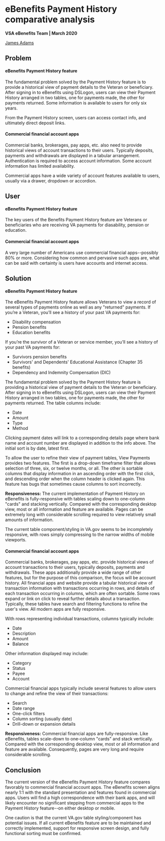 # eBenefits Payment History comparative analysis
**VSA eBenefits Team | March 2020**

[James Adams](jadams@governmentcio.com)

## Problem
#### eBenefits Payment History feature
The fundamental problem solved by the Payment History feature is to provide a historical view of payment details to the Veteran or beneficiary. After signing in to eBenefits using DSLogon, users can view their Payment History arranged in two tables, one for payments made, the other for payments returned. Some information is available to users for only six years.

From the Payment History screen, users can access contact info, and ultimately direct deposit links.

#### Commercial financial account apps
Commercial banks, brokerages, pay apps, etc. also need to provide historical views of account transactions to their users. Typically deposits, payments and withdrawals are displayed in a tabular arrangement. Authentication is required to access account information. Some account information has limited availability. 

Commercial apps have a wide variety of account features available to users, usually via a drawer, dropdown or accordion.

## User
#### eBenefits Payment History feature
The key users of the Benefits Payment History feature are Veterans or beneficiaries who are receiving VA payments for diasability, pension or education.

#### Commercial financial account apps
A very large number of Americans use commercial financial apps--possibly 80% or more. Considering how common and pervasive such apps are, what can be said with certainty is users have accounts and internet access. 

## Solution
#### eBenefits Payment History feature
The eBenefits Payment History feature allows Veterans to view a record of several types of payments online as well as any "returned" payments. If you’re a Veteran, you’ll see a history of your past VA payments for:

- Disability compensation
- Pension benefits
- Education benefits

If you’re the survivor of a Veteran or service member, you’ll see a history of your past VA payments for:

- Survivors pension benefits
- Survivors' and Dependents' Educational Assistance (Chapter 35 benefits)
- Dependency and Indemnity Compensation (DIC)

The fundamental problem solved by the Payment History feature is providing a historical view of payment details to the Veteran or beneficiary. After signing in to eBenefits using DSLogon, users can view their Payment History arranged in two tables, one for payments made, the other for payments returned. The table columns include: 

- Date
- Amount
- Type
- Method

Clicking payment dates will link to a corresponding details page where bank name and account number are displayed in addition to the info above. The initial sort is by date, latest first.

To allow the user to refine their view of payment tables, View Payments provides two features. The first is a drop-down timeframe filter that allows selection of three, six, or twelve months, or all. The other is sortable columns that display information in an ascending order with the first click, and descending order when the column header is clicked again. This feature has bugs that sometimes cause columns to sort incorrectly.

**Responsiveness:** The current implementation of Payment History on eBenefits is fully-responsive with tables scaling down to one-column "cards" and stacking vertically. Compared with the corresponding desktop view, most or all information and feature are available. Pages can be extremely long with considerable scrolling required to view relatively small amounts of information.

The current table component/styling in VA.gov seems to be incompletely responsive, with rows simply compressing to the narrow widths of mobile viewports.

#### Commercial financial account apps
Commercial banks, brokerages, pay apps, etc. provide historical views of account transactions to their users, typically deposits, payments and withdrawals. These apps additionally provide a wide range of other features, but for the purpose of this comparison, the focus will be account history. All financial apps and website provide a tabular historical view of transaction information with transactions occurring in rows, and details of each transaction occurring in columns, which are often sortable. Some rows expand or link on click to reveal further details about a transaction. Typically, these tables have search and filtering functions to refine the user's view. All modern apps are fully responsive.

With rows representing individual transactions, columns typically include:

- Date
- Description
- Amount
- Balance

Other information displayed may include: 

- Category
- Status
- Payee
- Account

Commercial financial apps typically include several features to allow users to change and refine the view of their transactions:

- Search
- Date range
- One-click filters
- Column sorting (usually date)
- Drill-down or expansion details

**Responsiveness:** Commercial financial apps are fully-responsive. Like eBenefits, tables scale-down to one-column "cards" and stack vertically. Compared with the corresponding desktop view, most or all information and feature are available. Consequently, pages are very long and require considerable scrolling.

## Conclusion
The current version of the eBenefits Payment History feature compares favorably to commercial financial account apps. The eBenefits screen aligns nearly 1:1 with the standard presentation and features found in commercial apps. Users will find a high correspondence with their bank apps, and will likely encounter no significant stepping from commercial apps to the Payment History feature--on either desktop or mobile.

One caution is that the current VA.gov table styling/component has potential issues. If all current eBenefits feature are to be maintained and correctly implemented, support for responsive screen design, and fully functional sorting must be confirmed.

